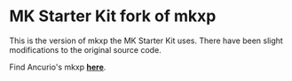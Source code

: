 <h1>MK Starter Kit fork of mkxp</h1>

This is the version of mkxp the MK Starter Kit uses. There have been slight modifications to the original source code.

Find Ancurio's mkxp <b><a href="https://github.com/Ancurio/mkxp">here</a></b>.

